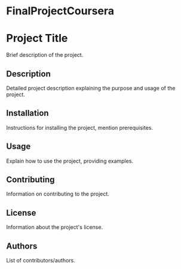 # FinalProjectCoursera
# Project Title

Brief description of the project.

## Description

Detailed project description explaining the purpose and usage of the project.

## Installation

Instructions for installing the project, mention prerequisites.

## Usage

Explain how to use the project, providing examples.

## Contributing

Information on contributing to the project.

## License

Information about the project's license.

## Authors

List of contributors/authors.
